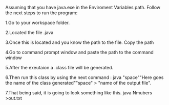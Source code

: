 Assuming that you have java.exe in the Enviroment Variables path. Follow the next steps to run the program:


1.Go to your workspace folder. 


2.Located the file .java


3.Once this is located and you know the path to the file. Copy the path


4.Go to command prompt window and paste the path to the command window


5.After the exeutaion a .class file will be generated. 


6.Then run this class by using the next command : java "space""Here goes the name of the class generated""space" > "name of the output file".


7.That being said, it is going to look something like this. java Nmubers >out.txt
